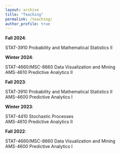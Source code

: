 ```yaml
---
layout: archive
title: "Teaching"
permalink: /teaching/
author_profile: true
---
```


**Fall 2024**:

STAT-3910 Probability and Mathematical Statistics II  

**Winter 2024**:

STAT-4660/MSC-8660 Data Visualization and Mining  
AMS-4610 Predictive Analytics II 

**Fall 2023**:

STAT-3910 Probability and Mathematical Statistics II  
AMS-4600 Predictive Analytics I

**Winter 2023**:

STAT-4410 Stochastic Processes  
AMS-4610 Predictive Analytics II 

**Fall 2022**:

STAT-4660/MSC-8660 Data Visualization and Mining  
AMS-4600 Predictive Analytics I
